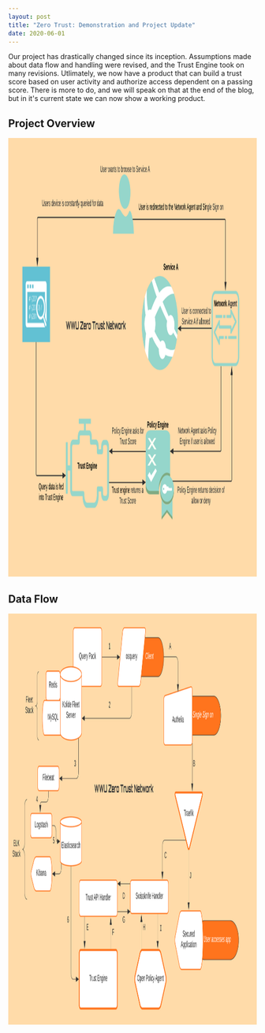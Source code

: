 ```yaml
---
layout: post
title: "Zero Trust: Demonstration and Project Update"
date: 2020-06-01
---
```


Our project has drastically changed since its inception. Assumptions made about data flow and handling were revised, and the Trust Engine took on many revisions. Utlimately, we now have a product that can build a trust score based on user activity and authorize access dependent on a passing score. There is more to do, and we will speak on that at the end of the blog, but in it's current state we can now show a working product. 

## Project Overview

<img src="/image/Zero Trust Network Overview.png" alt="hi" class="inline" height="890" width="1372"/>

## Data Flow

<img src="/image/Flowchart.png" alt="hi" class="inline" height="834" width="1414"/>
